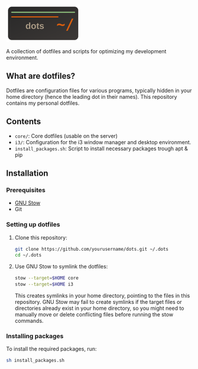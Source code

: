 <img src="dots-logo.svg" alt="logo" height="100">

A collection of dotfiles and scripts for optimizing my development environment.

## What are dotfiles?

Dotfiles are configuration files for various programs, typically hidden in your home directory (hence the leading dot in their names). This repository contains my personal dotfiles.

## Contents

- `core/`: Core dotfiles (usable on the server)
- `i3/`: Configuration for the i3 window manager and desktop environment.
- `install_packages.sh`: Script to install necessary packages trough apt & pip

## Installation

### Prerequisites

- [GNU Stow](https://www.gnu.org/software/stow/)
- Git

### Setting up dotfiles

1. Clone this repository:
   ```sh
   git clone https://github.com/yourusername/dots.git ~/.dots
   cd ~/.dots
   ```

2. Use GNU Stow to symlink the dotfiles:
   ```sh
   stow --target=$HOME core
   stow --target=$HOME i3
   ```

   This creates symlinks in your home directory, pointing to the files in this repository. GNU Stow may fail to create symlinks if the target files or directories already exist in your home directory, so you might need to manually move or delete conflicting files before running the stow commands.

### Installing packages

To install the required packages, run:

```sh
sh install_packages.sh
```
